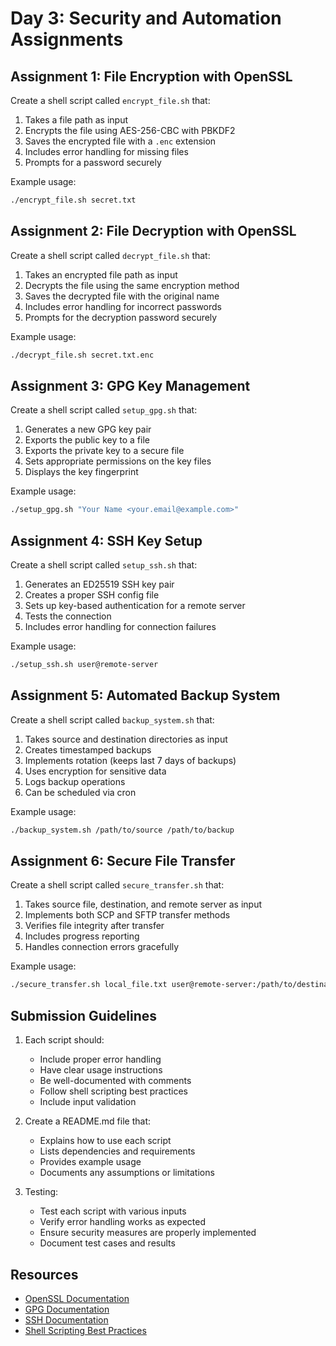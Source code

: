 # Day 3: Security and Automation Assignments

## Assignment 1: File Encryption with OpenSSL

Create a shell script called `encrypt_file.sh` that:

1. Takes a file path as input
2. Encrypts the file using AES-256-CBC with PBKDF2
3. Saves the encrypted file with a `.enc` extension
4. Includes error handling for missing files
5. Prompts for a password securely

Example usage:

```bash
./encrypt_file.sh secret.txt
```

## Assignment 2: File Decryption with OpenSSL

Create a shell script called `decrypt_file.sh` that:

1. Takes an encrypted file path as input
2. Decrypts the file using the same encryption method
3. Saves the decrypted file with the original name
4. Includes error handling for incorrect passwords
5. Prompts for the decryption password securely

Example usage:

```bash
./decrypt_file.sh secret.txt.enc
```

## Assignment 3: GPG Key Management

Create a shell script called `setup_gpg.sh` that:

1. Generates a new GPG key pair
2. Exports the public key to a file
3. Exports the private key to a secure file
4. Sets appropriate permissions on the key files
5. Displays the key fingerprint

Example usage:

```bash
./setup_gpg.sh "Your Name <your.email@example.com>"
```

## Assignment 4: SSH Key Setup

Create a shell script called `setup_ssh.sh` that:

1. Generates an ED25519 SSH key pair
2. Creates a proper SSH config file
3. Sets up key-based authentication for a remote server
4. Tests the connection
5. Includes error handling for connection failures

Example usage:

```bash
./setup_ssh.sh user@remote-server
```

## Assignment 5: Automated Backup System

Create a shell script called `backup_system.sh` that:

1. Takes source and destination directories as input
2. Creates timestamped backups
3. Implements rotation (keeps last 7 days of backups)
4. Uses encryption for sensitive data
5. Logs backup operations
6. Can be scheduled via cron

Example usage:

```bash
./backup_system.sh /path/to/source /path/to/backup
```

## Assignment 6: Secure File Transfer

Create a shell script called `secure_transfer.sh` that:

1. Takes source file, destination, and remote server as input
2. Implements both SCP and SFTP transfer methods
3. Verifies file integrity after transfer
4. Includes progress reporting
5. Handles connection errors gracefully

Example usage:

```bash
./secure_transfer.sh local_file.txt user@remote-server:/path/to/destination
```

## Submission Guidelines

1. Each script should:

   - Include proper error handling
   - Have clear usage instructions
   - Be well-documented with comments
   - Follow shell scripting best practices
   - Include input validation

2. Create a README.md file that:

   - Explains how to use each script
   - Lists dependencies and requirements
   - Provides example usage
   - Documents any assumptions or limitations

3. Testing:
   - Test each script with various inputs
   - Verify error handling works as expected
   - Ensure security measures are properly implemented
   - Document test cases and results

## Resources

- [OpenSSL Documentation](https://www.openssl.org/docs/)
- [GPG Documentation](https://gnupg.org/documentation/)
- [SSH Documentation](https://www.openssh.com/manual.html)
- [Shell Scripting Best Practices](https://google.github.io/styleguide/shellguide.html)
